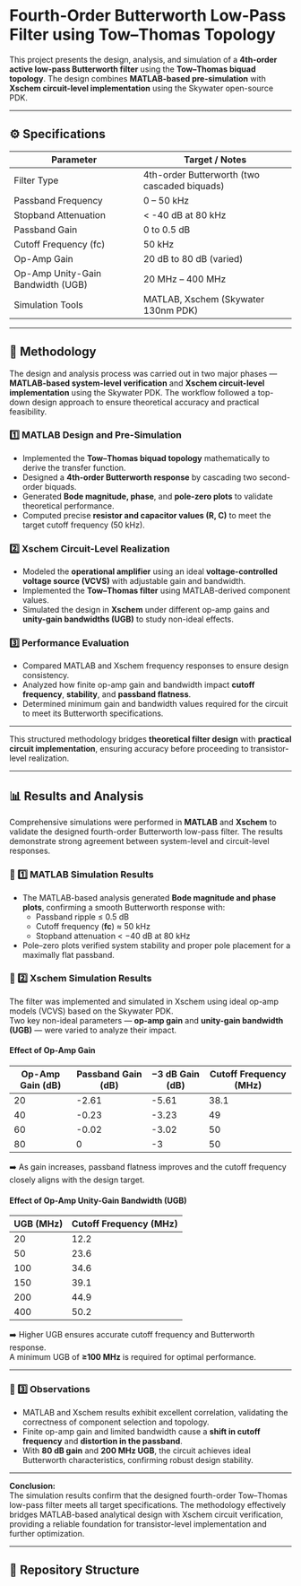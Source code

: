 # Fourth-Order Butterworth Low-Pass Filter using Tow–Thomas Topology

This project presents the design, analysis, and simulation of a **4th-order active low-pass Butterworth filter** using the **Tow–Thomas biquad topology**. The design combines **MATLAB-based pre-simulation** with **Xschem circuit-level implementation** using the Skywater open-source PDK.

---

## ⚙️ Specifications

| Parameter | Target / Notes |
|------------|----------------|
| Filter Type | 4th-order Butterworth (two cascaded biquads) |
| Passband Frequency | 0 – 50 kHz |
| Stopband Attenuation | < -40 dB at 80 kHz |
| Passband Gain | 0 to 0.5 dB |
| Cutoff Frequency (fc) | 50 kHz |
| Op-Amp Gain | 20 dB to 80 dB (varied) |
| Op-Amp Unity-Gain Bandwidth (UGB) | 20 MHz – 400 MHz |
| Simulation Tools | MATLAB, Xschem (Skywater 130nm PDK) |

---

## 🧮 Methodology

The design and analysis process was carried out in two major phases — **MATLAB-based system-level verification** and **Xschem circuit-level implementation** using the Skywater PDK. The workflow followed a top-down design approach to ensure theoretical accuracy and practical feasibility.

### 1️⃣ MATLAB Design and Pre-Simulation
- Implemented the **Tow–Thomas biquad topology** mathematically to derive the transfer function.
- Designed a **4th-order Butterworth response** by cascading two second-order biquads.
- Generated **Bode magnitude, phase**, and **pole-zero plots** to validate theoretical performance.
- Computed precise **resistor and capacitor values (R, C)** to meet the target cutoff frequency (50 kHz).

### 2️⃣ Xschem Circuit-Level Realization
- Modeled the **operational amplifier** using an ideal **voltage-controlled voltage source (VCVS)** with adjustable gain and bandwidth.
- Implemented the **Tow–Thomas filter** using MATLAB-derived component values.
- Simulated the design in **Xschem** under different op-amp gains and **unity-gain bandwidths (UGB)** to study non-ideal effects.

### 3️⃣ Performance Evaluation
- Compared MATLAB and Xschem frequency responses to ensure design consistency.
- Analyzed how finite op-amp gain and bandwidth impact **cutoff frequency**, **stability**, and **passband flatness**.
- Determined minimum gain and bandwidth values required for the circuit to meet its Butterworth specifications.

---

This structured methodology bridges **theoretical filter design** with **practical circuit implementation**, ensuring accuracy before proceeding to transistor-level realization.

---

## 📊 Results and Analysis

Comprehensive simulations were performed in **MATLAB** and **Xschem** to validate the designed fourth-order Butterworth low-pass filter. The results demonstrate strong agreement between system-level and circuit-level responses.

### 🔹 1️⃣ MATLAB Simulation Results
- The MATLAB-based analysis generated **Bode magnitude and phase plots**, confirming a smooth Butterworth response with:
  - Passband ripple ≤ 0.5 dB  
  - Cutoff frequency (**fc**) ≈ 50 kHz  
  - Stopband attenuation < −40 dB at 80 kHz  
- Pole–zero plots verified system stability and proper pole placement for a maximally flat passband.

### 🔹 2️⃣ Xschem Simulation Results
The filter was implemented and simulated in Xschem using ideal op-amp models (VCVS) based on the Skywater PDK.  
Two key non-ideal parameters — **op-amp gain** and **unity-gain bandwidth (UGB)** — were varied to analyze their impact.

#### Effect of Op-Amp Gain
| Op-Amp Gain (dB) | Passband Gain (dB) | −3 dB Gain (dB) | Cutoff Frequency (MHz) |
|-------------------|--------------------|------------------|-------------------------|
| 20 | -2.61 | -5.61 | 38.1 |
| 40 | -0.23 | -3.23 | 49 |
| 60 | -0.02 | -3.02 | 50 |
| 80 | 0 | -3 | 50 |

➡️ As gain increases, passband flatness improves and the cutoff frequency closely aligns with the design target.

#### Effect of Op-Amp Unity-Gain Bandwidth (UGB)
| UGB (MHz) | Cutoff Frequency (MHz) |
|------------|-------------------------|
| 20 | 12.2 |
| 50 | 23.6 |
| 100 | 34.6 |
| 150 | 39.1 |
| 200 | 44.9 |
| 400 | 50.2 |

➡️ Higher UGB ensures accurate cutoff frequency and Butterworth response.  
A minimum UGB of **≥100 MHz** is required for optimal performance.

---

### 🔹 3️⃣ Observations
- MATLAB and Xschem results exhibit excellent correlation, validating the correctness of component selection and topology.  
- Finite op-amp gain and limited bandwidth cause a **shift in cutoff frequency** and **distortion in the passband**.  
- With **80 dB gain** and **200 MHz UGB**, the circuit achieves ideal Butterworth characteristics, confirming robust design stability.

---

**Conclusion:**  
The simulation results confirm that the designed fourth-order Tow–Thomas low-pass filter meets all target specifications. The methodology effectively bridges MATLAB-based analytical design with Xschem circuit verification, providing a reliable foundation for transistor-level implementation and further optimization.

---

## 📂 Repository Structure
